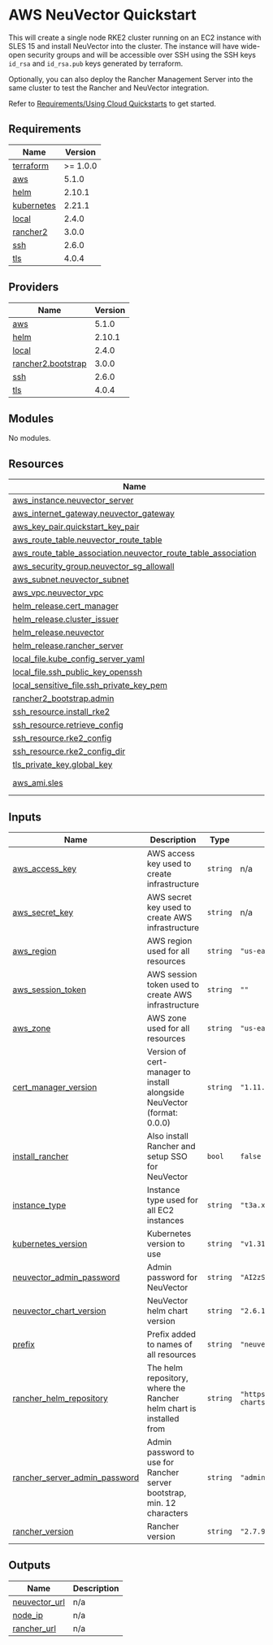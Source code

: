 # AWS NeuVector Quickstart

This will create a single node RKE2 cluster running on an EC2 instance with SLES 15 and install NeuVector into the cluster.
The instance will have wide-open security groups and will be accessible over SSH using the SSH keys
`id_rsa` and `id_rsa.pub` keys generated by terraform.

Optionally, you can also deploy the Rancher Management Server into the same cluster to test the Rancher and NeuVector integration.

Refer to [Requirements/Using Cloud Quickstarts](https://github.com/rancher/quickstart#requirements---cloud) to get started.

<!-- BEGIN_TF_DOCS -->
## Requirements

| Name | Version |
|------|---------|
| <a name="requirement_terraform"></a> [terraform](#requirement\_terraform) | >= 1.0.0 |
| <a name="requirement_aws"></a> [aws](#requirement\_aws) | 5.1.0 |
| <a name="requirement_helm"></a> [helm](#requirement\_helm) | 2.10.1 |
| <a name="requirement_kubernetes"></a> [kubernetes](#requirement\_kubernetes) | 2.21.1 |
| <a name="requirement_local"></a> [local](#requirement\_local) | 2.4.0 |
| <a name="requirement_rancher2"></a> [rancher2](#requirement\_rancher2) | 3.0.0 |
| <a name="requirement_ssh"></a> [ssh](#requirement\_ssh) | 2.6.0 |
| <a name="requirement_tls"></a> [tls](#requirement\_tls) | 4.0.4 |

## Providers

| Name | Version |
|------|---------|
| <a name="provider_aws"></a> [aws](#provider\_aws) | 5.1.0 |
| <a name="provider_helm"></a> [helm](#provider\_helm) | 2.10.1 |
| <a name="provider_local"></a> [local](#provider\_local) | 2.4.0 |
| <a name="provider_rancher2.bootstrap"></a> [rancher2.bootstrap](#provider\_rancher2.bootstrap) | 3.0.0 |
| <a name="provider_ssh"></a> [ssh](#provider\_ssh) | 2.6.0 |
| <a name="provider_tls"></a> [tls](#provider\_tls) | 4.0.4 |

## Modules

No modules.

## Resources

| Name | Type |
|------|------|
| [aws_instance.neuvector_server](https://registry.terraform.io/providers/hashicorp/aws/5.1.0/docs/resources/instance) | resource |
| [aws_internet_gateway.neuvector_gateway](https://registry.terraform.io/providers/hashicorp/aws/5.1.0/docs/resources/internet_gateway) | resource |
| [aws_key_pair.quickstart_key_pair](https://registry.terraform.io/providers/hashicorp/aws/5.1.0/docs/resources/key_pair) | resource |
| [aws_route_table.neuvector_route_table](https://registry.terraform.io/providers/hashicorp/aws/5.1.0/docs/resources/route_table) | resource |
| [aws_route_table_association.neuvector_route_table_association](https://registry.terraform.io/providers/hashicorp/aws/5.1.0/docs/resources/route_table_association) | resource |
| [aws_security_group.neuvector_sg_allowall](https://registry.terraform.io/providers/hashicorp/aws/5.1.0/docs/resources/security_group) | resource |
| [aws_subnet.neuvector_subnet](https://registry.terraform.io/providers/hashicorp/aws/5.1.0/docs/resources/subnet) | resource |
| [aws_vpc.neuvector_vpc](https://registry.terraform.io/providers/hashicorp/aws/5.1.0/docs/resources/vpc) | resource |
| [helm_release.cert_manager](https://registry.terraform.io/providers/hashicorp/helm/2.10.1/docs/resources/release) | resource |
| [helm_release.cluster_issuer](https://registry.terraform.io/providers/hashicorp/helm/2.10.1/docs/resources/release) | resource |
| [helm_release.neuvector](https://registry.terraform.io/providers/hashicorp/helm/2.10.1/docs/resources/release) | resource |
| [helm_release.rancher_server](https://registry.terraform.io/providers/hashicorp/helm/2.10.1/docs/resources/release) | resource |
| [local_file.kube_config_server_yaml](https://registry.terraform.io/providers/hashicorp/local/2.4.0/docs/resources/file) | resource |
| [local_file.ssh_public_key_openssh](https://registry.terraform.io/providers/hashicorp/local/2.4.0/docs/resources/file) | resource |
| [local_sensitive_file.ssh_private_key_pem](https://registry.terraform.io/providers/hashicorp/local/2.4.0/docs/resources/sensitive_file) | resource |
| [rancher2_bootstrap.admin](https://registry.terraform.io/providers/rancher/rancher2/3.0.0/docs/resources/bootstrap) | resource |
| [ssh_resource.install_rke2](https://registry.terraform.io/providers/loafoe/ssh/2.6.0/docs/resources/resource) | resource |
| [ssh_resource.retrieve_config](https://registry.terraform.io/providers/loafoe/ssh/2.6.0/docs/resources/resource) | resource |
| [ssh_resource.rke2_config](https://registry.terraform.io/providers/loafoe/ssh/2.6.0/docs/resources/resource) | resource |
| [ssh_resource.rke2_config_dir](https://registry.terraform.io/providers/loafoe/ssh/2.6.0/docs/resources/resource) | resource |
| [tls_private_key.global_key](https://registry.terraform.io/providers/hashicorp/tls/4.0.4/docs/resources/private_key) | resource |
| [aws_ami.sles](https://registry.terraform.io/providers/hashicorp/aws/5.1.0/docs/data-sources/ami) | data source |

## Inputs

| Name | Description | Type | Default | Required |
|------|-------------|------|---------|:--------:|
| <a name="input_aws_access_key"></a> [aws\_access\_key](#input\_aws\_access\_key) | AWS access key used to create infrastructure | `string` | n/a | yes |
| <a name="input_aws_secret_key"></a> [aws\_secret\_key](#input\_aws\_secret\_key) | AWS secret key used to create AWS infrastructure | `string` | n/a | yes |
| <a name="input_aws_region"></a> [aws\_region](#input\_aws\_region) | AWS region used for all resources | `string` | `"us-east-1"` | no |
| <a name="input_aws_session_token"></a> [aws\_session\_token](#input\_aws\_session\_token) | AWS session token used to create AWS infrastructure | `string` | `""` | no |
| <a name="input_aws_zone"></a> [aws\_zone](#input\_aws\_zone) | AWS zone used for all resources | `string` | `"us-east-1b"` | no |
| <a name="input_cert_manager_version"></a> [cert\_manager\_version](#input\_cert\_manager\_version) | Version of cert-manager to install alongside NeuVector (format: 0.0.0) | `string` | `"1.11.0"` | no |
| <a name="input_install_rancher"></a> [install\_rancher](#input\_install\_rancher) | Also install Rancher and setup SSO for NeuVector | `bool` | `false` | no |
| <a name="input_instance_type"></a> [instance\_type](#input\_instance\_type) | Instance type used for all EC2 instances | `string` | `"t3a.xlarge"` | no |
| <a name="input_kubernetes_version"></a> [kubernetes\_version](#input\_kubernetes\_version) | Kubernetes version to use | `string` | `"v1.31.3+rke2r1"` | no |
| <a name="input_neuvector_admin_password"></a> [neuvector\_admin\_password](#input\_neuvector\_admin\_password) | Admin password for NeuVector | `string` | `"AI2zSYMFuCZ3HUeyNNMj1urUpCSEfgE0"` | no |
| <a name="input_neuvector_chart_version"></a> [neuvector\_chart\_version](#input\_neuvector\_chart\_version) | NeuVector helm chart version | `string` | `"2.6.1"` | no |
| <a name="input_prefix"></a> [prefix](#input\_prefix) | Prefix added to names of all resources | `string` | `"neuvector-quickstart"` | no |
| <a name="input_rancher_helm_repository"></a> [rancher\_helm\_repository](#input\_rancher\_helm\_repository) | The helm repository, where the Rancher helm chart is installed from | `string` | `"https://releases.rancher.com/server-charts/latest"` | no |
| <a name="input_rancher_server_admin_password"></a> [rancher\_server\_admin\_password](#input\_rancher\_server\_admin\_password) | Admin password to use for Rancher server bootstrap, min. 12 characters | `string` | `"adminadminadmin"` | no |
| <a name="input_rancher_version"></a> [rancher\_version](#input\_rancher\_version) | Rancher version | `string` | `"2.7.9"` | no |

## Outputs

| Name | Description |
|------|-------------|
| <a name="output_neuvector_url"></a> [neuvector\_url](#output\_neuvector\_url) | n/a |
| <a name="output_node_ip"></a> [node\_ip](#output\_node\_ip) | n/a |
| <a name="output_rancher_url"></a> [rancher\_url](#output\_rancher\_url) | n/a |
<!-- END_TF_DOCS -->
